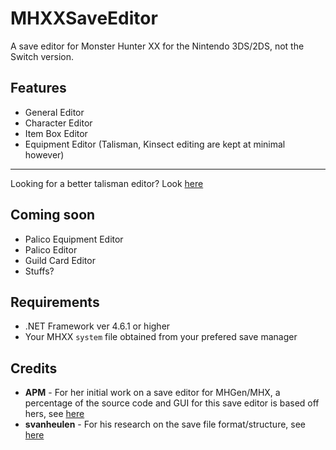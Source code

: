 # MHXXSaveEditor

A save editor for Monster Hunter XX for the Nintendo 3DS/2DS, not the Switch version.

## Features

- General Editor
- Character Editor
- Item Box Editor
- Equipment Editor (Talisman, Kinsect editing are kept at minimal however)

---

Looking for a better talisman editor? Look [here](https://gbatemp.net/threads/release-mh-talisman-editor-for-mhxx-mhx-mhgen-mh4g-mh4u.411182)

## Coming soon

- Palico Equipment Editor
- Palico Editor
- Guild Card Editor
- Stuffs?

## Requirements

- .NET Framework ver 4.6.1 or higher
- Your MHXX `system` file obtained from your prefered save manager

## Credits
- **APM** - For her initial work on a save editor for MHGen/MHX, a percentage of the source code and GUI for this save editor is based off hers, see [here](https://github.com/ezapm/APMMHXSaveEditor)  
- **svanheulen** - For his research on the save file format/structure, see [here](https://github.com/svanheulen/mhff/wiki)
